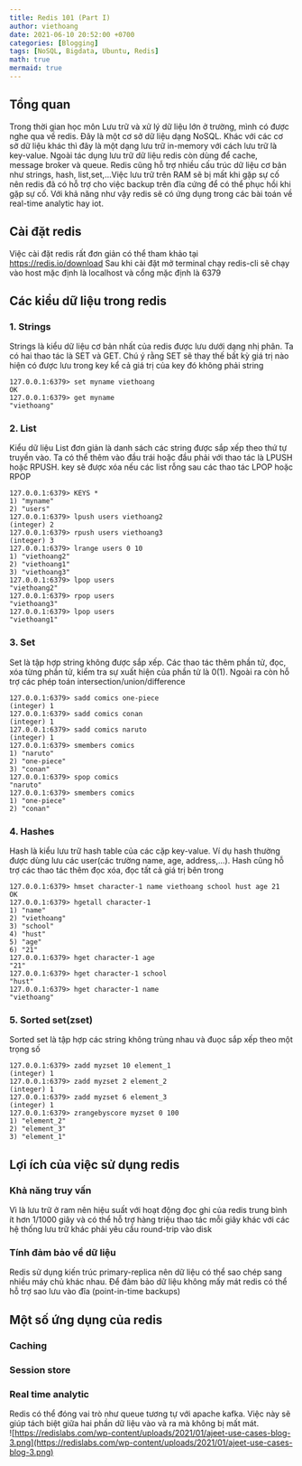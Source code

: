```yaml
---
title: Redis 101 (Part I)
author: viethoang
date: 2021-06-10 20:52:00 +0700
categories: [Blogging]
tags: [NoSQL, Bigdata, Ubuntu, Redis]
math: true
mermaid: true
---
```

## Tổng quan
Trong thời gian học môn Lưu trữ và xử lý dữ liệu lớn ở trường, mình có được nghe qua về redis. Đây là một cơ sở dữ liệu dạng NoSQL. Khác với các cơ sở dữ liệu khác thì đây là một dạng lưu trữ in-memory với cách lưu trữ là key-value. Ngoài tác dụng lưu trữ dữ liệu redis còn dùng để cache, message broker và queue. Redis cũng hỗ trợ nhiều cấu trúc dữ liệu cơ bản như strings, hash, list,set,...Việc lưu trữ trên RAM sẽ bị mất khi gặp sự cố nên redis đã có hỗ trợ cho việc backup trên đĩa cứng để có thể phục hồi khi gặp sự cố. Với khả năng như vậy redis sẽ có ứng dụng trong các bài toán về real-time analytic hay iot.

## Cài đặt redis
Việc cài đặt redis rất đơn giản có thể tham khảo tại https://redis.io/download
Sau khi cài đặt mở terminal chạy redis-cli sẽ chạy vào host mặc định là localhost và cổng mặc định là 6379
## Các kiểu dữ liệu trong redis
### 1. Strings
Strings là kiểu dữ liệu cơ bản nhất của redis được lưu dưới dạng nhị phân. Ta có hai thao tác là SET và GET. Chú ý rằng SET sẽ thay thế bất kỳ giá trị nào hiện có được lưu trong key kể cả giá trị của key đó không phải string
```
127.0.0.1:6379> set myname viethoang
OK
127.0.0.1:6379> get myname
"viethoang"
```
### 2. List
Kiểu dữ liệu List đơn giản là danh sách các string được sắp xếp theo thứ tự truyền vào. Ta có thể thêm vào đầu trái hoặc đầu phải với thao tác là LPUSH hoặc RPUSH. key sẽ được xóa nếu các list rỗng sau các thao tác LPOP hoặc RPOP
```
127.0.0.1:6379> KEYS *
1) "myname"
2) "users"
127.0.0.1:6379> lpush users viethoang2
(integer) 2
127.0.0.1:6379> rpush users viethoang3
(integer) 3
127.0.0.1:6379> lrange users 0 10
1) "viethoang2"
2) "viethoang1"
3) "viethoang3"
127.0.0.1:6379> lpop users
"viethoang2"
127.0.0.1:6379> rpop users
"viethoang3"
127.0.0.1:6379> lpop users
"viethoang1"
```
### 3. Set
Set là tập hợp string không được sắp xếp. Các thao tác thêm phần tử, đọc, xóa từng phần tử, kiểm tra sự xuất hiện của phần tử là 0(1). Ngoài ra còn hỗ trợ các phép toán intersection/union/difference
```
127.0.0.1:6379> sadd comics one-piece
(integer) 1
127.0.0.1:6379> sadd comics conan
(integer) 1
127.0.0.1:6379> sadd comics naruto
(integer) 1
127.0.0.1:6379> smembers comics
1) "naruto"
2) "one-piece"
3) "conan"
127.0.0.1:6379> spop comics
"naruto"
127.0.0.1:6379> smembers comics
1) "one-piece"
2) "conan"
```
### 4. Hashes
Hash là kiểu lưu trữ hash table của các cặp key-value. Ví dụ hash thường được dùng lưu các user(các trường name, age, address,...). Hash cũng hỗ trợ các thao tác thêm đọc xóa, đọc tất cả giá trị bên trong
```
127.0.0.1:6379> hmset character-1 name viethoang school hust age 21
OK
127.0.0.1:6379> hgetall character-1
1) "name"
2) "viethoang"
3) "school"
4) "hust"
5) "age"
6) "21"
127.0.0.1:6379> hget character-1 age
"21"
127.0.0.1:6379> hget character-1 school
"hust"
127.0.0.1:6379> hget character-1 name
"viethoang"
```
### 5. Sorted set(zset)
Sorted set là tập hợp các string không trùng nhau và đuọc sắp xếp theo một trọng số
```
127.0.0.1:6379> zadd myzset 10 element_1
(integer) 1
127.0.0.1:6379> zadd myzset 2 element_2
(integer) 1
127.0.0.1:6379> zadd myzset 6 element_3
(integer) 1
127.0.0.1:6379> zrangebyscore myzset 0 100
1) "element_2"
2) "element_3"
3) "element_1"
```
## Lợi ích của việc sử dụng redis
### Khả năng truy vấn
Vì là lưu trữ ở ram nên hiệu suất với hoạt động đọc ghi của redis trung bình ít hơn 1/1000 giây và có thể hỗ trợ hàng triệu thao tác mỗi giây khác với các hệ thống lưu trữ khác phải yêu cầu round-trip vào disk
### Tính đảm bảo về dữ liệu
Redis sử dụng kiến trúc primary-replica nên dữ liệu có thể sao chép sang nhiều máy chủ khác nhau. Để đảm bảo dữ liệu không mấy mát redis có thể hỗ trợ sao lưu vào đĩa (point-in-time backups)
## Một số ứng dụng của redis
### Caching
### Session store
### Real time analytic
Redis có thể đóng vai trò như queue tương tự với apache kafka. Việc này sẽ giúp tách biệt giữa hai phần dữ liệu vào và ra mà không bị mất mát.<br/>
![https://redislabs.com/wp-content/uploads/2021/01/ajeet-use-cases-blog-3.png](https://redislabs.com/wp-content/uploads/2021/01/ajeet-use-cases-blog-3.png)
